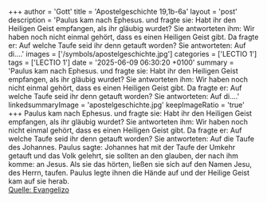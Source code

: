 +++
author = 'Gott'
title = 'Apostelgeschichte 19,1b-6a'
layout = 'post'
description = 'Paulus kam nach Ephesus. und fragte sie: Habt ihr den Heiligen Geist empfangen, als ihr gläubig wurdet? Sie antworteten ihm: Wir haben noch nicht einmal gehört, dass es einen Heiligen Geist gibt. Da fragte er: Auf welche Taufe seid ihr denn getauft worden? Sie antworteten: Auf di....'
images = ['/symbols/apostelgeschichte.jpg']
categories = ['LECTIO 1']
tags = ['LECTIO 1']
date = '2025-06-09 06:30:20 +0100'
summary = 'Paulus kam nach Ephesus. und fragte sie: Habt ihr den Heiligen Geist empfangen, als ihr gläubig wurdet? Sie antworteten ihm: Wir haben noch nicht einmal gehört, dass es einen Heiligen Geist gibt. Da fragte er: Auf welche Taufe seid ihr denn getauft worden? Sie antworteten: Auf di....'
linkedsummaryImage = 'apostelgeschichte.jpg'
keepImageRatio = 'true'
+++
Paulus kam nach Ephesus.
und fragte sie: Habt ihr den Heiligen Geist empfangen, als ihr gläubig wurdet? Sie antworteten ihm: Wir haben noch nicht einmal gehört, dass es einen Heiligen Geist gibt.
Da fragte er: Auf welche Taufe seid ihr denn getauft worden? Sie antworteten: Auf die Taufe des Johannes.<!--more-->
Paulus sagte: Johannes hat mit der Taufe der Umkehr getauft und das Volk gelehrt, sie sollten an den glauben, der nach ihm komme: an Jesus.
Als sie das hörten, ließen sie sich auf den Namen Jesu, des Herrn, taufen.
Paulus legte ihnen die Hände auf und der Heilige Geist kam auf sie herab.<br> [Quelle: Evangelizo](https://evangeliumtagfuertag.org/DE/gospel)